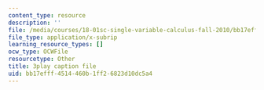 ```yaml
---
content_type: resource
description: ''
file: /media/courses/18-01sc-single-variable-calculus-fall-2010/bb17efff4514460b1ff26823d10dc5a4_PNTnmH6jsRI.srt
file_type: application/x-subrip
learning_resource_types: []
ocw_type: OCWFile
resourcetype: Other
title: 3play caption file
uid: bb17efff-4514-460b-1ff2-6823d10dc5a4
---
```

